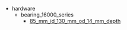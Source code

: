 * hardware
  * bearing_16000_series
    * [85_mm_id_130_mm_od_14_mm_depth](hardware/bearing_16000_series/85_mm_id_130_mm_od_14_mm_depth)
